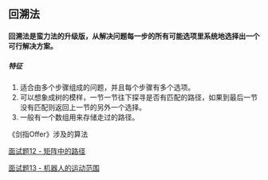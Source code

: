 ## 回溯法

#### 回溯法是蛮力法的升级版，从解决问题每一步的所有可能选项里系统地选择出一个可行解决方案。



##### 特征

1. 适合由多个步骤组成的问题，并且每个步骤有多个选项。
2. 可以想象成树的模样，一节一节往下探寻是否有匹配的路径，如果到最后一节没有匹配则返回上一节的另外一个选择。
3. 一般有一个数组用来存储走过的路径。



《剑指Offer》涉及的算法

[面试题12 - 矩阵中的路径](https://github.com/tangshenghao/iOSInterviewNotes/blob/master/%E6%95%B0%E6%8D%AE%E7%BB%93%E6%9E%84%26%E7%AE%97%E6%B3%95/%E5%9B%9E%E6%BA%AF%E6%B3%95/%E9%9D%A2%E8%AF%95%E9%A2%9812-%E7%9F%A9%E9%98%B5%E4%B8%AD%E7%9A%84%E8%B7%AF%E5%BE%84.playground/Contents.swift)

[面试题13 - 机器人的运动范围](https://github.com/tangshenghao/iOSInterviewNotes/blob/master/%E6%95%B0%E6%8D%AE%E7%BB%93%E6%9E%84%26%E7%AE%97%E6%B3%95/%E5%9B%9E%E6%BA%AF%E6%B3%95/%E9%9D%A2%E8%AF%95%E9%A2%9813-%E6%9C%BA%E5%99%A8%E4%BA%BA%E7%9A%84%E8%BF%90%E5%8A%A8%E8%8C%83%E5%9B%B4.playground/Contents.swift)

